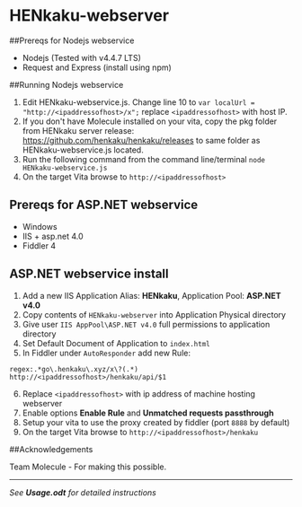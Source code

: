 # HENkaku-webserver

##Prereqs for Nodejs webservice

- Nodejs (Tested with v4.4.7 LTS)
- Request and Express (install using npm)

##Running Nodejs webservice

1. Edit HENkaku-webservice.js. Change line 10 to `var localUrl = "http://<ipaddressofhost>/x";` replace `<ipaddressofhost>` with host IP.
2. If you don't have Molecule installed on your vita, copy the pkg folder from HENkaku server release: https://github.com/henkaku/henkaku/releases to same folder as HENkaku-webservice.js located.
3. Run the following command from the command line/terminal `node HENkaku-webservice.js`
4. On the target Vita browse to `http://<ipaddressofhost>`

## Prereqs for ASP.NET webservice

- Windows
- IIS + asp.net 4.0
- Fiddler 4

## ASP.NET webservice install

1. Add a new IIS Application Alias: **HENkaku**, Application Pool: **ASP.NET v4.0**
2. Copy contents of `HENkaku-webserver` into Application Physical directory
3. Give user `IIS AppPool\ASP.NET v4.0` full permissions to application directory
4. Set Default Document of Application to `index.html`
5. In Fiddler under `AutoResponder` add new Rule:
  ```
  regex:.*go\.henkaku\.xyz/x\?(.*)
  http://<ipaddressofhost>/henkaku/api/$1
  ```
6. Replace `<ipaddressofhost>` with ip address of machine hosting webserver
7. Enable options **Enable Rule** and **Unmatched requests passthrough**
8. Setup your vita to use the proxy created by fiddler (port `8888` by default)
9. On the target Vita browse to `http://<ipaddressofhost>/henkaku`

##Acknowledgements

Team Molecule - For making this possible.

------------------------------------------------------------------------------------

_See **Usage.odt** for detailed instructions_
